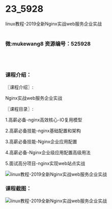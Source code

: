 # 23_5928
linux教程-2019全新Nginx实战web服务企业实战
<br/></br>
<h3>微:mukewang8 资源编号：525928</h3>
<br/></br>
<h3>课程介绍：</h3>
<p>〖课程介绍〗:</p>
<p><a title="查看与 Nginx 相关的文章" target="_blank">Nginx</a>实战web服务企业实战</p>
<p>〖课程目录〗:</p>
<p>1.高薪必备-nginx高效核心-IO复用模型</p>
<p>2.高薪必备技能-nginx基础配置和架构</p>
<p>3.高薪必备技能-Nginx企业应用配置</p>
<p>4.高薪必备-Nginx企业级应用配置高级用法</p>
<p>5.面试高分项目-nginx实现web站点实战</p>
<p><img src="https://www.ko996.com/wp-content/uploads/img/2019/07/1-92-300x149.png" alt="linux教程-2019全新Nginx实战web服务企业实战"></p>
<h3>课程截图：</h3>
<p><img src="https://www.ko996.com/wp-content/uploads/img/2019/07/2-87.png" alt="linux教程-2019全新Nginx实战web服务企业实战"></p>
